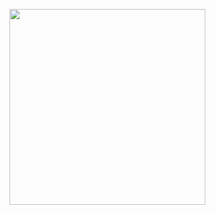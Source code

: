 <p>
  <img src="https://api.vaunt.dev/v1/github/entities/jeevanyoganand/achievements?format=svg&limit=3" width="350" />
</p>
